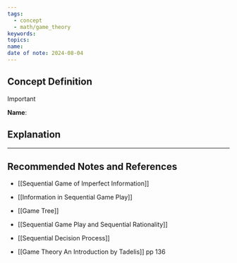```yaml
---
tags:
  - concept
  - math/game_theory
keywords: 
topics: 
name: 
date of note: 2024-08-04
---
```


## Concept Definition

>[!important]
>**Name**: 



## Explanation





-----------
##  Recommended Notes and References



- [[Sequential Game of Imperfect Information]]
- [[Information in Sequential Game Play]]
- [[Game Tree]]
- [[Sequential Game Play and Sequential Rationality]]
- [[Sequential Decision Process]]



- [[Game Theory An Introduction by Tadelis]] pp 136